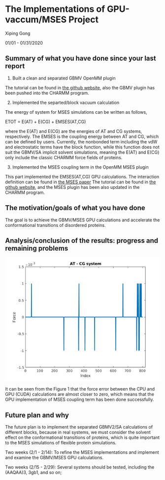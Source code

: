 # The Implementations of GPU-vaccum/MSES Project

Xiping Gong

01/01 - 01/31/2020


## Summary of what you have done since your last report

1. Built a clean and separated GBMV OpenMM plugin

The tutorial can be found in [the github website](https://github.com/XipingGong/gbmvtutorial),
also the GBMV plugin has been pushed into the CHARMM program.

2. Implemented the separted/block vacuum calculation 

The energy of system for MSES simulations can be written as follows,

ETOT = E(AT) + E(CG) + EMSES(AT,CG)

where the E(AT) and E(CG) are the energies of AT and CG systems, respectively.
The EMSES is the coupling energy between AT and CG, which can be defined by users.
Currently, the nonbonded term including the vdW and electrostatic terms have
the block function, while this function does not suit the GBMV/SA implicit solvent 
simulations, meaning the E(AT) and E(CG) only include the classic CHARMM force fields
of proteins.

3. Implemented the MSES coupling term in the OpenMM MSES plugin

This part implemented the EMSES(AT,CG) GPU calculations. The interaction definition can be
found in [the MSES paper](https://pubs.acs.org/doi/abs/10.1021/ct500031v)
The tutorial can be found in [the github website](https://github.com/XipingGong/msestutorial),
and the MSES plugin has been also updated in the CHARMM program.

## The motivation/goals of what you have done

The goal is to achieve the GBMV/MSES GPU calculations and accelerate the conformational
transitions of disordered proteins.


## Analysis/conclusion of the results: progress and remaining problems

![Figure 1: The force difference between CPU and GPU calculations](msesforce_202001.jpg)

It can be seen from the Figure 1 that the force error between the 
CPU and GPU (CUDA) calculations are almost closer to zero, which means
that the GPU implementation of MSES coupling term has been done 
successfully.

## Future plan and why

The future plan is to implement the separated GBMV2/SA calculations of different blocks,
because in real systems, we must consider the solvent effect on the conformational 
transitions of proteins, which is quite important to the MSES simulations of 
flexible protein simulations.

Two weeks (2/1 - 2/14): To refine the MSES implementations and 
implement and examine the GBMV/MSES GPU calculations.

Two weeks (2/15 - 2/29): Several systems should be tested, including the (AAQAA)3, 3gb1, and
so on;

